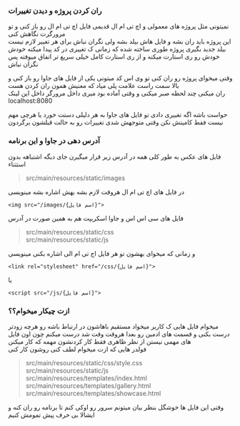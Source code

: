 ### ران کردن پروژه و دیدن تغییرات
نمیتونی مثل پروژه های معمولی و اچ تی ام ال قدیمی فایل اچ تی ام ال رو باز کنی و تو مرورگرت نگاهش کنی   
این پروژه باید ران بشه و فایل هاش بیلد بشه ولی نگران نباش برای هر تغییر لازم نیست بیلد جدید بگیری پروژه طوری ساخته شده که زمانی ک تغییری در کد پیدا میکنه خودش خودش رو ری استارت میکنه و از ری استارت کامل خیلی سریع تر اتفاق میوفته پس نگران نباش

وقتی میخوای پروژه رو ران کنی تو وی اس کد میتونی یکی از فایل های جاوا رو باز کنی و بالا سمت راست علامت پلی میاد که معنیش همون ران کردن هست   
ران میکنی چند لحظه صبر میکنی و وقتی آماده بود میری داخل مرورگر داخل این لینک   
localhost:8080   

حواست باشه اگه تغییری دادی تو فایل های جاوا به هر دلیلی دستت خورد یا هرچی مهم نیست فقط کامیتش نکن وقتی متوجهش شدی تغییرات رو به حالت قبلشون برگردون

### آدرس دهی در جاوا و این برنامه

فایل های عکس به طور کلی همه در آدرس زیر قرار میگیرن جای دیگه اشتباهه بدون استثناء

> src/main/resources/static/images

در فایل های اچ تی ام ال هروقت لازم بشه بهش اشاره بشه مینویسی 

```
<img src="/images/{اسم فایل}">
```


فایل های سی اس اس و جاوا اسکریپت هم به همین صورت در آدرس 

> src/main/resources/static/css   
> src/main/resources/static/js      

و زمانی که میخوای بهشون تو هر فایل اج تی ام الی اشاره بکنی مینویسی    

```
<link rel="stylesheet" href="/css/{اسم فایل}">
```
   
یا   

```
<script src="/js/{اسم فایل}"> 
```


### ازت چیکار میخوام؟؟
میخوام فایل هایی ک کاربر میخواد مستقیم باهاشون در ارتباط باشه رو هرچه زودتر درست بکنی و قسمت های ادمین رو بعدا هروقت وقت شد درست میکنم چون اون فایل های مهمی نیستن از نظر ظاهری فقط کار کردنشون مهمه که کار میکنن   
فولدر هایی که ازت میخوام لطف کنی روشون کار کنی   

> src/main/resources/static/css/style.css   
> src/main/resources/static/js   
> src/main/resources/templates/index.html   
> src/main/resources/templates/gallery.html   
> src/main/resources/templates/showcase.html   

وقتی این فایل ها خوشگل بنظر بیان میتونم سرور رو اوکی کنم تا برنامه رو ران کنه و ایشالا بی حرف پیش  تمومش کنیم